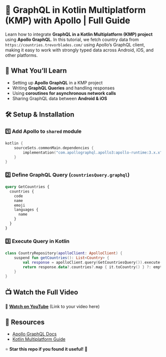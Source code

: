 # 🚀 GraphQL in Kotlin Multiplatform (KMP) with Apollo | Full Guide

Learn how to integrate **GraphQL in a Kotlin Multiplatform (KMP) project** using **Apollo GraphQL**. In this tutorial, we fetch country data from `https://countries.trevorblades.com/` using Apollo’s GraphQL client, making it easy to work with strongly typed data across Android, iOS, and other platforms.

## 📌 What You’ll Learn
- Setting up **Apollo GraphQL** in a KMP project
- Writing **GraphQL Queries** and handling responses
- Using **coroutines for asynchronous network calls**
- Sharing GraphQL data between **Android & iOS**

## 🛠️ Setup & Installation
### 1️⃣ Add Apollo to `shared` module
```kotlin
kotlin {
    sourceSets.commonMain.dependencies {
        implementation("com.apollographql.apollo3:apollo-runtime:3.x.x")
    }
}
```

### 2️⃣ Define GraphQL Query (`countriesQuery.graphql`)
```graphql
query GetCountries {
  countries {
    code
    name
    emoji
    languages {
      name
    }
  }
}
```

### 3️⃣ Execute Query in Kotlin
```kotlin
class CountryRepository(apolloClient: ApolloClient) {
    suspend fun getCountries(): List<Country> {
        val response = apolloClient.query(GetCountriesQuery()).execute()
        return response.data?.countries?.map { it.toCountry() } ?: emptyList()
    }
}
```

## 📺 Watch the Full Video
🎥 **[Watch on YouTube](#)** (Link to your video here)

## 🔗 Resources
- [Apollo GraphQL Docs](https://www.apollographql.com/docs/android/)
- [Kotlin Multiplatform Guide](https://kotlinlang.org/docs/multiplatform.html)

⭐ **Star this repo if you found it useful!** 🚀

